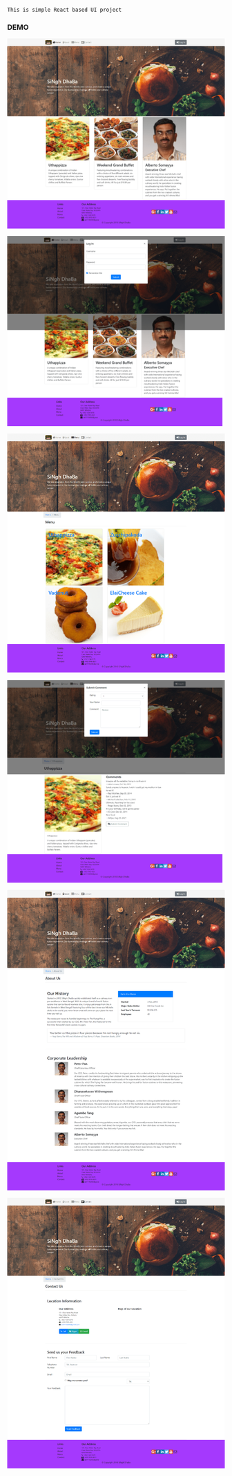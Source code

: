 `This is simple React based UI project`

### DEMO

![ Home ](https://github.com/ItzMeAditya/SinghDhaba-React-App/blob/master/Demo/first.png)

![](https://github.com/ItzMeAditya/SinghDhaba-React-App/blob/master/Demo/second.png)

![](https://github.com/ItzMeAditya/SinghDhaba-React-App/blob/master/Demo/third.png)

![](https://github.com/ItzMeAditya/SinghDhaba-React-App/blob/master/Demo/fourth.png)

![](https://github.com/ItzMeAditya/SinghDhaba-React-App/blob/master/Demo/fifth.png)

![](https://github.com/ItzMeAditya/SinghDhaba-React-App/blob/master/Demo/sixth.png)
